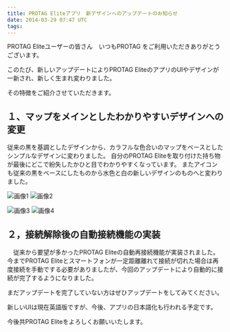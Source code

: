 ```yaml
---
title: PROTAG Eliteアプリ　新デザインへのアップデートのお知らせ
date: 2014-03-29 07:47 UTC
tags:
---
```


PROTAG Eliteユーザーの皆さん　いつもPROTAG をご利用いただきありがとうございます。

このたび、新しいアップデートによりPROTAG EliteのアプリのUIやデザインが一新され、新しく生まれ変わりました。

その特徴をご紹介させていただきます。

## １、マップをメインとしたわかりやすいデザインへの変更

従来の黒を基調としたデザインから、カラフルな色合いのマップをベースとしたシンプルなデザインに変わりました。
自分のPROTAG Eliteを取り付けた持ち物が最後にどこで紛失したかひと目でわかりやすくなっています。
またアイコンも従来の黒をベースにしたものから水色と白の新しいデザインのものへと変わりました。

![画像1](blog/2014-03-29/1.png) ![画像2](blog/2014-03-29/2.png)

![画像3](blog/2014-03-29/3.png) ![画像4](blog/2014-03-29/4.png)

## ２，接続解除後の自動接続機能の実装

　従来から要望が多かったPROTAG Eliteの自動再接続機能が実装されました。
今までPROTAG Eliteとスマートフォンが一定距離離れて接続が切れた場合は再度接続を手動でする必要がありましたが、今回のアップデートにより自動的に接続が完了するようになりました。

まだアップデートを完了していない方はぜひアップデートをしてみてください。

新しいUIは現在英語版ですが、今後、アプリの日本語化も行われる予定です。

今後共PROTAG Eliteをよろしくお願いいたします。
